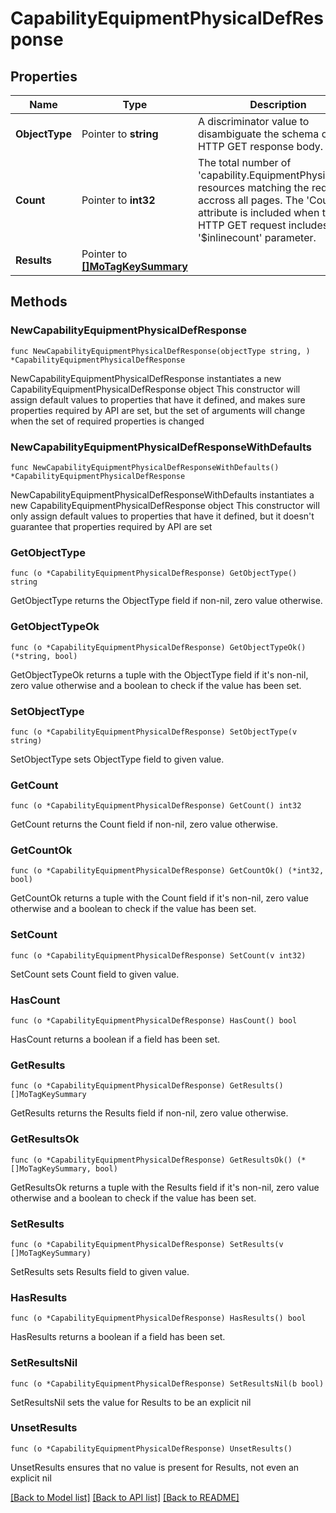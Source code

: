 # CapabilityEquipmentPhysicalDefResponse

## Properties

Name | Type | Description | Notes
------------ | ------------- | ------------- | -------------
**ObjectType** | Pointer to **string** | A discriminator value to disambiguate the schema of a HTTP GET response body. | 
**Count** | Pointer to **int32** | The total number of &#39;capability.EquipmentPhysicalDef&#39; resources matching the request, accross all pages. The &#39;Count&#39; attribute is included when the HTTP GET request includes the &#39;$inlinecount&#39; parameter. | [optional] 
**Results** | Pointer to [**[]MoTagKeySummary**](MoTagKeySummary.md) |  | [optional] 

## Methods

### NewCapabilityEquipmentPhysicalDefResponse

`func NewCapabilityEquipmentPhysicalDefResponse(objectType string, ) *CapabilityEquipmentPhysicalDefResponse`

NewCapabilityEquipmentPhysicalDefResponse instantiates a new CapabilityEquipmentPhysicalDefResponse object
This constructor will assign default values to properties that have it defined,
and makes sure properties required by API are set, but the set of arguments
will change when the set of required properties is changed

### NewCapabilityEquipmentPhysicalDefResponseWithDefaults

`func NewCapabilityEquipmentPhysicalDefResponseWithDefaults() *CapabilityEquipmentPhysicalDefResponse`

NewCapabilityEquipmentPhysicalDefResponseWithDefaults instantiates a new CapabilityEquipmentPhysicalDefResponse object
This constructor will only assign default values to properties that have it defined,
but it doesn't guarantee that properties required by API are set

### GetObjectType

`func (o *CapabilityEquipmentPhysicalDefResponse) GetObjectType() string`

GetObjectType returns the ObjectType field if non-nil, zero value otherwise.

### GetObjectTypeOk

`func (o *CapabilityEquipmentPhysicalDefResponse) GetObjectTypeOk() (*string, bool)`

GetObjectTypeOk returns a tuple with the ObjectType field if it's non-nil, zero value otherwise
and a boolean to check if the value has been set.

### SetObjectType

`func (o *CapabilityEquipmentPhysicalDefResponse) SetObjectType(v string)`

SetObjectType sets ObjectType field to given value.


### GetCount

`func (o *CapabilityEquipmentPhysicalDefResponse) GetCount() int32`

GetCount returns the Count field if non-nil, zero value otherwise.

### GetCountOk

`func (o *CapabilityEquipmentPhysicalDefResponse) GetCountOk() (*int32, bool)`

GetCountOk returns a tuple with the Count field if it's non-nil, zero value otherwise
and a boolean to check if the value has been set.

### SetCount

`func (o *CapabilityEquipmentPhysicalDefResponse) SetCount(v int32)`

SetCount sets Count field to given value.

### HasCount

`func (o *CapabilityEquipmentPhysicalDefResponse) HasCount() bool`

HasCount returns a boolean if a field has been set.

### GetResults

`func (o *CapabilityEquipmentPhysicalDefResponse) GetResults() []MoTagKeySummary`

GetResults returns the Results field if non-nil, zero value otherwise.

### GetResultsOk

`func (o *CapabilityEquipmentPhysicalDefResponse) GetResultsOk() (*[]MoTagKeySummary, bool)`

GetResultsOk returns a tuple with the Results field if it's non-nil, zero value otherwise
and a boolean to check if the value has been set.

### SetResults

`func (o *CapabilityEquipmentPhysicalDefResponse) SetResults(v []MoTagKeySummary)`

SetResults sets Results field to given value.

### HasResults

`func (o *CapabilityEquipmentPhysicalDefResponse) HasResults() bool`

HasResults returns a boolean if a field has been set.

### SetResultsNil

`func (o *CapabilityEquipmentPhysicalDefResponse) SetResultsNil(b bool)`

 SetResultsNil sets the value for Results to be an explicit nil

### UnsetResults
`func (o *CapabilityEquipmentPhysicalDefResponse) UnsetResults()`

UnsetResults ensures that no value is present for Results, not even an explicit nil

[[Back to Model list]](../README.md#documentation-for-models) [[Back to API list]](../README.md#documentation-for-api-endpoints) [[Back to README]](../README.md)


